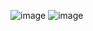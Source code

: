 ![image](https://github.com/Tarbian/Flutter-calcuator/assets/71370595/b2aed12a-1962-49e5-b892-7d2634342c34)
![image](https://github.com/Tarbian/Flutter-calcuator/assets/71370595/68e58d3f-1cd5-4855-ac9b-ab1afb30550b)
